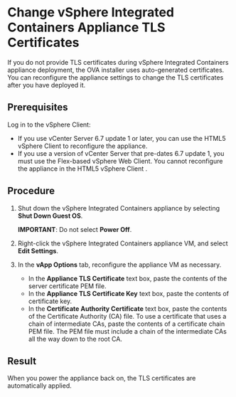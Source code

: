 # Change vSphere Integrated Containers Appliance TLS Certificates

If you do not provide TLS certificates during vSphere Integrated Containers appliance deployment, the OVA installer uses auto-generated certificates. You can reconfigure the appliance settings to change the TLS certificates after you have deployed it.

## Prerequisites

Log in to the vSphere Client:

- If you use vCenter Server 6.7 update 1 or later, you can use the HTML5 vSphere Client to reconfigure the appliance.
- If you use a version of vCenter Server that pre-dates 6.7 update 1, you must use the Flex-based vSphere Web Client. You cannot reconfigure the appliance in the HTML5 vSphere Client .

## Procedure

1. Shut down the vSphere Integrated Containers appliance by selecting **Shut Down Guest OS**.

	**IMPORTANT**: Do not select **Power Off**.

4. Right-click the vSphere Integrated Containers appliance VM, and select **Edit Settings**.
5. In the **vApp Options** tab, reconfigure the appliance VM as necessary.
	- In the **Appliance TLS Certificate** text box, paste the contents of the server certificate PEM file.
	- In the **Appliance TLS Certificate Key** text box, paste the contents of  certificate key.
	- In the **Certificate Authority Certificate** text box, paste the contents of the Certificate Authority (CA) file. To use a certificate that uses a chain of intermediate CAs, paste the contents of a certificate chain PEM file. The PEM file must include a chain of the intermediate CAs all the way down to the root CA.

## Result

When you power the appliance back on, the TLS certificates are automatically applied.